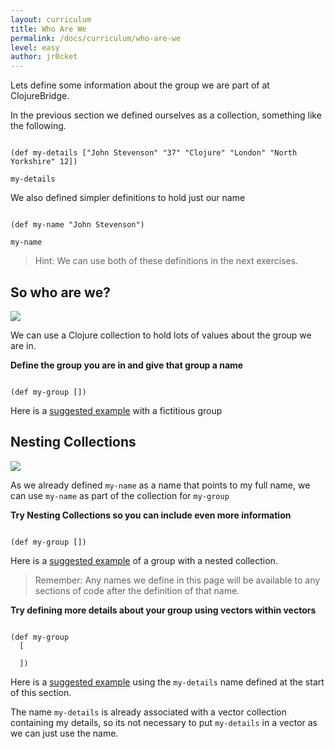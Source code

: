 ```yaml
---
layout: curriculum
title: Who Are We
permalink: /docs/curriculum/who-are-we
level: easy
author: jr0cket
---
```


Lets define some information about the group we are part of at ClojureBridge.

In the previous section we defined ourselves as a collection, something like the following.

<!-- Using expression evaluation fix to make string appear as a value in klipse -->
<pre><code class="language-klipse" data-eval-context="expr">
(def my-details ["John Stevenson" "37" "Clojure" "London" "North Yorkshire" 12])

my-details
</code></pre>

We also defined simpler definitions to hold just our name

<!-- Using expression evaluation fix to make string appear as a value in klipse -->
<pre><code class="language-klipse" data-eval-context="expr">
(def my-name "John Stevenson")

my-name
</code></pre>

> Hint: We can use both of these definitions in the next exercises.

## So who are we?

<img src="{{ site.baseurl }}/img/clojurebridgelondon-mini-challenge.png" class="mini-challenge" />

We can use a Clojure collection to hold lots of values about the group we are in.

**Define the group you are in and give that group a name**

<!-- Using expression evaluation fix to make string appear as a value in klipse -->
<pre><code class="language-klipse" data-eval-context="expr">
(def my-group [])
</code></pre>

Here is a [suggested example](https://gist.github.com/6df8022aee312da586ca5561c3bc9baa) with a fictitious group

## Nesting Collections

<img src="{{ site.baseurl }}/img/clojurebridgelondon-mini-challenge.png" class="mini-challenge" />

As we already defined `my-name` as a name that points to my full name, we can use `my-name` as part of the collection for `my-group`

**Try Nesting Collections so you can include even more information**

<!-- Using expression evaluation fix to make string appear as a value in klipse -->
<pre><code class="language-klipse" data-eval-context="expr">
(def my-group [])
</code></pre>

Here is a [suggested example](https://gist.github.com/ad985c7403d6ec5f3fc8e86a55bf8031) of a group with a nested collection.

> Remember: Any names we define in this page will be available to any sections of code after the definition of that name.

**Try defining more details about your group using vectors within vectors**

<!-- Using expression evaluation fix to make string appear as a value in klipse -->
<pre><code class="language-klipse" data-eval-context="expr">
(def my-group
  [

  ])
</code></pre>

Here is a [suggested example](https://gist.github.com/0182e36ec1459c9e4f90f03d0606e275) using the `my-details` name defined at the start of this section.

The name `my-details` is already associated with a vector collection containing my details, so its not necessary to put `my-details` in a vector as we can just use the name.
